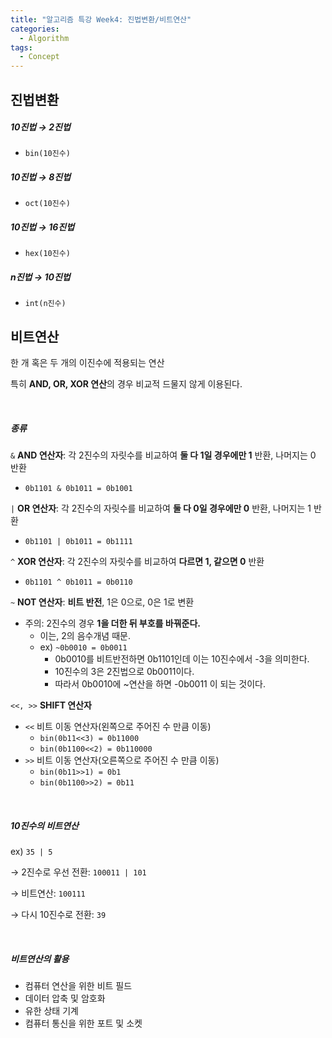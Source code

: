 ```yaml
---
title: "알고리즘 특강 Week4: 진법변환/비트연산"
categories:	
  - Algorithm
tags:
  - Concept
---
```


## 진법변환

##### 10진법 → 2진법

- `bin(10진수)`

##### 10진법 → 8진법

- `oct(10진수)`

##### 10진법 → 16진법

- `hex(10진수)`

##### n진법 → 10진법

- `int(n진수)`



## 비트연산

한 개 혹은 두 개의 이진수에 적용되는 연산

특히 **AND, OR, XOR 연산**의 경우 비교적 드물지 않게 이용된다.

<br>

##### 종류

`&` **AND 연산자**: 각 2진수의 자릿수를 비교하여 **둘 다 1일 경우에만 1** 반환, 나머지는 0 반환

- `0b1101 & 0b1011 = 0b1001`

`|` **OR 연산자**: 각 2진수의 자릿수를 비교하여 **둘 다 0일 경우에만 0** 반환, 나머지는 1 반환

- `0b1101 | 0b1011 = 0b1111`

`^` **XOR 연산자**: 각 2진수의 자릿수를 비교하여 **다르면 1, 같으면 0** 반환

- `0b1101 ^ 0b1011 = 0b0110`

`~` **NOT 연산자**: **비트 반전**, 1은 0으로, 0은 1로 변환

- 주의: 2진수의 경우 **1을 더한 뒤 부호를 바꿔준다.**
  - 이는, 2의 음수개념 때문.
  - ex) `~0b0010 = 0b0011`
    - 0b0010를 비트반전하면 0b1101인데 이는 10진수에서 -3을 의미한다.
    - 10진수의 3은 2진법으로 0b0011이다.
    - 따라서 0b0010에 ~연산을 하면 -0b0011  이 되는 것이다.

`<<, >>` **SHIFT 연산자**

- `<<` 비트 이동 연산자(왼쪽으로 주어진 수 만큼 이동)
  - `bin(0b11<<3) = 0b11000`
  - `bin(0b1100<<2) = 0b110000`
- `>>` 비트 이동 연산자(오른쪽으로 주어진 수 만큼 이동)
  - `bin(0b11>>1) = 0b1`
  - `bin(0b1100>>2) = 0b11`

<br>

##### 10진수의 비트연산

ex) `35 | 5`

→ 2진수로 우선 전환: `100011 | 101`

→ 비트연산: `100111`

→ 다시 10진수로 전환: `39`

<br>

##### 비트연산의 활용

- 컴퓨터 연산을 위한 비트 필드
- 데이터 압축 및 암호화
- 유한 상태 기계
- 컴퓨터 통신을 위한 포트 및 소켓